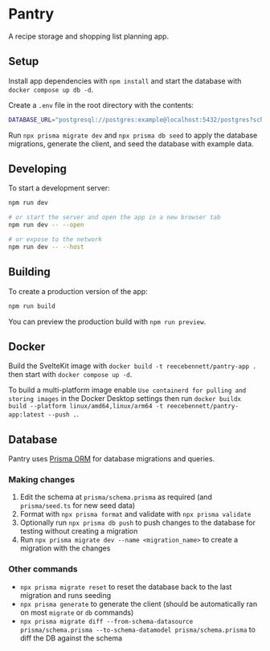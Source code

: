 # Pantry

A recipe storage and shopping list planning app.

## Setup

Install app dependencies with `npm install` and start the database with `docker compose up db -d`.

Create a `.env` file in the root directory with the contents:

```sh
DATABASE_URL="postgresql://postgres:example@localhost:5432/postgres?schema=public"
```

Run `npx prisma migrate dev` and `npx prisma db seed` to apply the database migrations, generate the client, and seed the database with example data.

## Developing

To start a development server:

```bash
npm run dev

# or start the server and open the app in a new browser tab
npm run dev -- --open

# or expose to the network
npm run dev -- --host
```

## Building

To create a production version of the app:

```bash
npm run build
```

You can preview the production build with `npm run preview`.

## Docker

Build the SvelteKit image with `docker build -t reecebennett/pantry-app .` then start with `docker compose up -d`.

To build a multi-platform image enable `Use containerd for pulling and storing images` in the Docker Desktop settings then run `docker buildx build --platform linux/amd64,linux/arm64 -t reecebennett/pantry-app:latest --push .`.

## Database

Pantry uses [Prisma ORM](https://www.prisma.io/) for database migrations and queries.

### Making changes

1. Edit the schema at `prisma/schema.prisma` as required (and `prisma/seed.ts` for new seed data)
2. Format with `npx prisma format` and validate with `npx prisma validate`
3. Optionally run `npx prisma db push` to push changes to the database for testing without creating a migration
4. Run `npx prisma migrate dev --name <migration_name>` to create a migration with the changes

### Other commands

- `npx prisma migrate reset` to reset the database back to the last migration and runs seeding
- `npx prisma generate` to generate the client (should be automatically ran on most `migrate` or `db` commands)
- `npx prisma migrate diff --from-schema-datasource prisma/schema.prisma --to-schema-datamodel prisma/schema.prisma` to diff the DB against the schema
